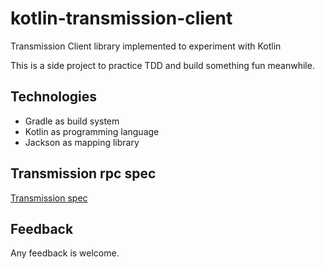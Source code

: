 # kotlin-transmission-client

Transmission Client library implemented to experiment with Kotlin

This is a side project to practice TDD and build something fun meanwhile.


## Technologies

* Gradle as build system
* Kotlin as programming language
* Jackson as mapping library

## Transmission rpc spec

[Transmission spec](https://github.com/transmission/transmission/blob/master/extras/rpc-spec.txt)

## Feedback

Any feedback is welcome.